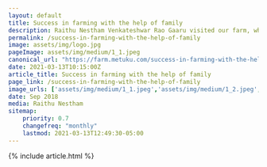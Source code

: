 ```yaml
---
layout: default
title: Success in farming with the help of family
description: Raithu Nestham Venkateshwar Rao Gaaru visited our farm, which helped us more to introduce ourself to the other districts and two telugu states.
permalink: /success-in-farming-with-the-help-of-family
image: assets/img/logo.jpg
pageImage: assets/img/medium/1_1.jpeg
canonical_url: "https://farm.metuku.com/success-in-farming-with-the-help-of-family"
date: 2021-03-13T10:15:00Z
article_title: Success in farming with the help of family
page_link: /success-in-farming-with-the-help-of-family
image_urls: ['assets/img/medium/1_1.jpeg','assets/img/medium/1_2.jpeg', 'assets/img/medium/1_3.jpeg', 'assets/img/medium/1_4.jpeg' ]
date: Sep 2018
media: Raithu Nestham 
sitemap:
    priority: 0.7
    changefreq: "monthly"
    lastmod: 2021-03-13T12:49:30-05:00
---
```


{% include article.html %}